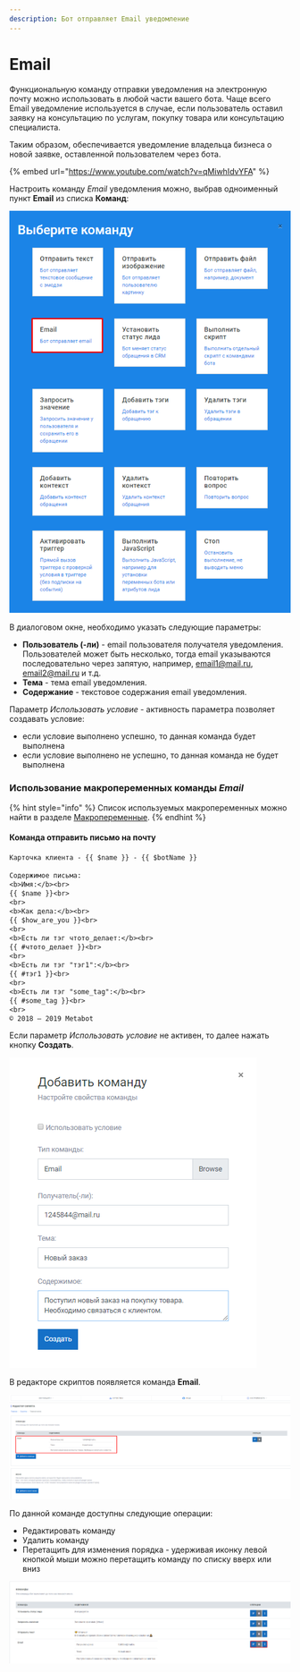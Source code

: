 ```yaml
---
description: Бот отправляет Email уведомление
---
```


# Email

Функциональную команду отправки уведомления на электронную почту можно использовать в любой части вашего бота. Чаще всего Email уведомление используется в случае, если пользователь оставил заявку на консультацию по услугам, покупку товара или консультацию специалиста.

Таким образом, обеспечивается уведомление владельца бизнеса о новой заявке, оставленной пользователем через бота.

{% embed url="https://www.youtube.com/watch?v=qMiwhIdvYFA" %}

Настроить команду _Email_ уведомления можно, выбрав одноименный пункт **Email** из списка **Команд**:

![&#x421;&#x43F;&#x438;&#x441;&#x43E;&#x43A; &#x43A;&#x43E;&#x43C;&#x430;&#x43D;&#x434;](../.gitbook/assets/izobrazhenie%20%28120%29.png)

В диалоговом окне, необходимо указать следующие параметры:

* **Пользователь \(-ли\)** - email пользователя получателя уведомления. Пользователей может быть несколько, тогда email указываются последовательно через запятую, например, email1@mail.ru, email2@mail.ru  и т.д.
* **Тема** - тема email уведомления.
* **Содержание**  - текстовое содержания email уведомления.

Параметр _Использовать условие_ - активность параметра позволяет создавать условие:

* если условие выполнено успешно, то данная команда будет выполнена
* если условие выполнено не успешно, то данная команда не будет выполнена

### Использование макропеременных команды _Email_

{% hint style="info" %}
Список используемых макропеременных можно найти в разделе [Макропеременные](https://metabot.gitbook.io/documentation/sintaksis-js-skripta-s-usloviem/makroperemennye).
{% endhint %}

#### Команда отправить письмо на почту

```text
Карточка клиента - {{ $name }} - {{ $botName }}

Содержимое письма:
<b>Имя:</b><br>
{{ $name }}<br>
<br>
<b>Как дела:</b><br>
{{ $how_are_you }}<br>
<br>
<b>Есть ли тэг чтото_делает:</b><br>
{{ #чтото_делает }}<br>
<br>
<b>Есть ли тэг "тэг1":</b><br>
{{ #тэг1 }}<br>
<br>
<b>Есть ли тэг "some_tag":</b><br>
{{ #some_tag }}<br>
<br>
© 2018 — 2019 Metabot
```

Если параметр _Использовать условие_ не активен, то далее нажать кнопку **Создать**.

![&#x41D;&#x430;&#x441;&#x442;&#x440;&#x43E;&#x439;&#x43A;&#x430; &#x441;&#x432;&#x43E;&#x439;&#x441;&#x442;&#x432; &#x43A;&#x43E;&#x43C;&#x430;&#x43D;&#x434;&#x44B;](../.gitbook/assets/image%20%28193%29.png)

В редакторе скриптов появляется команда **Email**.

![&#x41A;&#x43E;&#x43C;&#x430;&#x43D;&#x434;&#x430; &#x432; &#x440;&#x435;&#x434;&#x430;&#x43A;&#x442;&#x43E;&#x440;&#x435; &#x441;&#x43A;&#x440;&#x438;&#x43F;&#x442;&#x43E;&#x432;](../.gitbook/assets/image%20%28203%29.png)

По данной команде доступны следующие операции:

* Редактировать команду
* Удалить команду
* Перетащить для изменения порядка - удерживая иконку левой кнопкой мыши можно перетащить команду по списку вверх или вниз

![&#x41E;&#x43F;&#x435;&#x440;&#x430;&#x446;&#x438;&#x438; &#x434;&#x43B;&#x44F; &#x43A;&#x43E;&#x43C;&#x430;&#x43D;&#x434;&#x44B; &quot;Email&quot;](../.gitbook/assets/image%20%2813%29.png)

